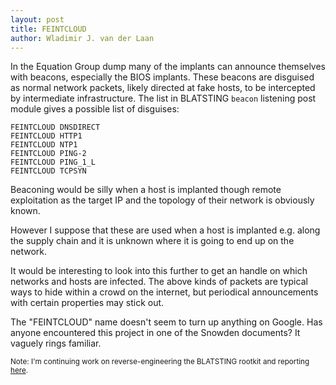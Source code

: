 ```yaml
---
layout: post
title: FEINTCLOUD
author: Wladimir J. van der Laan
---
```


In the Equation Group dump many of the implants can announce themselves with
beacons, especially the BIOS implants. These beacons are disguised as normal
network packets, likely directed at fake hosts, to be intercepted by
intermediate infrastructure. The list in BLATSTING `beacon` listening post
module gives a possible list of disguises:

    FEINTCLOUD DNSDIRECT
    FEINTCLOUD HTTP1
    FEINTCLOUD NTP1
    FEINTCLOUD PING-2
    FEINTCLOUD PING_1_L
    FEINTCLOUD TCPSYN

Beaconing would be silly when a host is implanted though remote exploitation
as the target IP and the topology of their network is obviously known.

However I suppose that these are used when a host is implanted e.g. along the
supply chain and it is unknown where it is going to end up on the network.

It would be interesting to look into this further to get an handle on which
networks and hosts are infected. The above kinds of packets are typical ways
to hide within a crowd on the internet, but periodical announcements with
certain properties may stick out.

The "FEINTCLOUD" name doesn't seem to turn up anything on Google. Has anyone
encountered this project in one of the Snowden documents? It vaguely rings
familiar.

<small>Note: I'm continuing work on reverse-engineering the BLATSTING rootkit
and reporting [here](https://gist.github.com/laanwj/9e5e404266a8956beabde522f97c421b).</small>

